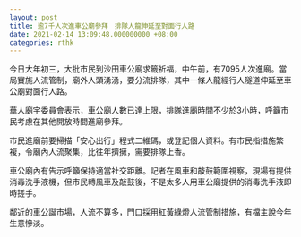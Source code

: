 ```yaml
---
layout: post
title: 逾7千人次進車公廟參拜　排隊人龍伸延至對面行人路
date: 2021-02-14 13:09:48.000000000 +08:00
categories: rthk
---
```


今日大年初三，大批市民到沙田車公廟求籤祈福，中午前，有7095人次進廟。當局實施人流管制，廟外人頭湧湧，要分流排隊，其中一條人龍經行人隧道伸延至車公廟對面行人路。

華人廟宇委員會表示，車公廟人數已達上限，排隊進廟時間不少於3小時，呼籲市民考慮在其他開放時間進廟參拜。

市民進廟前要掃描「安心出行」程式二維碼，或登記個人資料。有市民指措施繁複，令廟內人流聚集，比往年擠擁，需要排隊上香。

車公廟內有告示呼籲保持適當社交距離。記者在風車和敲鼓範圍視察，現場有提供消毒洗手液機，但市民轉風車及敲鼓後，不是太多人用車公廟提供的消毒洗手液即時搓手。

鄰近的車公誕市場，人流不算多，門口採用紅黃綠燈人流管制措施，有檔主說今年生意慘淡。
